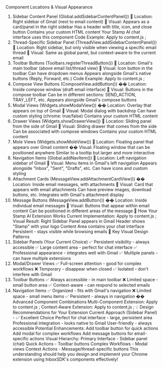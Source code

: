 Component Locations & Visual Appearance
1. Sidebar Content Panel (Global.addSidebarContentPanel())
📍 Location: Right sidebar of Gmail (next to email content)
🎨 Visual:
Appears as a card/panel in the right sidebar
Has a header with title, icon, and close button
Contains your custom HTML content
Your Stamp AI chat interface uses this component
Code Example:
Apply to content.js
;
2. Thread-Specific Sidebar Panel (ThreadView.addSidebarContentPanel())
📍 Location: Right sidebar, but only visible when viewing a specific email thread
🎨 Visual: Same as global panel, but context-aware to the current email
3. Toolbar Buttons (Toolbars.registerThreadButton())
📍 Location: Gmail's main toolbar (above email list/thread view)
🎨 Visual:
Icon button in the toolbar
Can have dropdown menus
Appears alongside Gmail's native buttons (Reply, Forward, etc.)
Code Example:
Apply to content.js
;
4. Compose View Buttons (ComposeView.addButton())
�� Location: Inside compose window (draft email interface)
🎨 Visual:
Buttons in the compose toolbar
Can be in different sections: SEND_ACTION, TRAY_LEFT, etc.
Appears alongside Gmail's compose buttons
5. Modal Views (Widgets.showModalView())
�� Location: Overlay that appears on top of Gmail
🎨 Visual:
Modal dialog with backdrop
Can have custom styling (chrome: true/false)
Contains your custom HTML content
6. Drawer Views (Widgets.showDrawerView())
📍 Location: Sliding panel from the side of Gmail
🎨 Visual:
Sliding drawer that comes from the side
Can be associated with compose windows
Contains your custom HTML content
7. Mole Views (Widgets.showMoleView())
📍 Location: Floating panel that appears over Gmail content
�� Visual:
Floating window that can be positioned anywhere
Similar to a tooltip but larger and more interactive
8. Navigation Items (Global.addNavItem())
📍 Location: Left navigation sidebar of Gmail
🎨 Visual:
Menu items in Gmail's left navigation
Appears alongside "Inbox", "Sent", "Drafts", etc.
Can have icons and custom styling
9. Attachment Cards (MessageView.addAttachmentCardView())
�� Location: Inside email messages, with attachments
🎨 Visual:
Card that appears with email attachments
Can have preview images, download buttons, etc.
Integrates with Gmail's attachment display
10. Message Buttons (MessageView.addButton())
�� Location: Inside individual email messages
🎨 Visual:
Buttons that appear within email content
Can be positioned in different areas of the message
🔧 How Your Stamp AI Extension Works
Current Implementation:
Apply to content.js
;
Visual Result:
Right Sidebar Panel appears in Gmail
Header shows "Stamp" with your logo
Content Area contains your chat interface
Persistent - stays visible while browsing emails
🎯 Key Visual Design Patterns
1. Sidebar Panels (Your Current Choice)
✅ Persistent visibility - always accessible
✅ Large content area - perfect for chat interface
✅ Professional appearance - integrates well with Gmail
✅ Multiple panels - can have multiple extensions
2. Modal/Drawer Views
✅ Full-screen attention - good for complex workflows
❌ Temporary - disappear when closed
✅ Isolated - don't interfere with Gmail
3. Toolbar Buttons
✅ Always accessible - in main toolbar
❌ Limited space - small button area
✅ Context-aware - can respond to selected emails
4. Navigation Items
✅ Organized - fits with Gmail's navigation
❌ Limited space - small menu items
✅ Persistent - always in navigation
�� Advanced Component Combinations
Multi-Component Extension:
Apply to content.js
;
Context-Aware Extension:
Apply to content.js
;
💡 Design Recommendations for Your Extension
Current Approach (Sidebar Panel) - ✅ Excellent Choice
Perfect for chat interface - large, persistent area
Professional integration - looks native to Gmail
User-friendly - always accessible
Potential Enhancements:
Add toolbar button for quick actions
Add modal for complex workflows
Add message buttons for email-specific actions
Visual Hierarchy:
Primary Interface - Sidebar panel (chat)
Quick Actions - Toolbar buttons
Complex Workflows - Modal views
Context Actions - Message/thread-specific buttons
This understanding should help you design and implement your Chrome extension using InboxSDK's components effectively!


